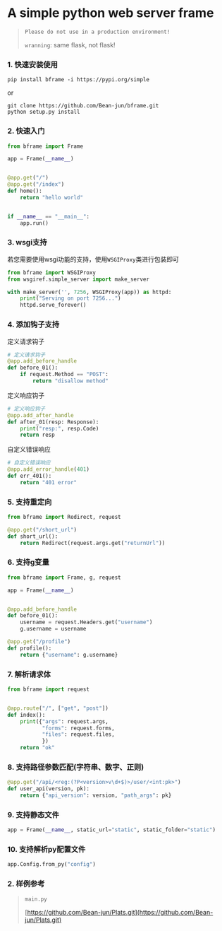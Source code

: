 # A simple python web server frame

> `Please do not use in a production environment!`
> 
> `wranning`: same flask, not flask!


### 1. 快速安装使用

```shell
pip install bframe -i https://pypi.org/simple
```

or 

```shell
git clone https://github.com/Bean-jun/bframe.git
python setup.py install
```

### 2. 快速入门

```python
from bframe import Frame

app = Frame(__name__)


@app.get("/")
@app.get("/index")
def home():
    return "hello world"


if __name__ == "__main__":
    app.run()
```

### 3. wsgi支持

若您需要使用wsgi功能的支持，使用`WSGIProxy`类进行包装即可

```python
from bframe import WSGIProxy
from wsgiref.simple_server import make_server

with make_server('', 7256, WSGIProxy(app)) as httpd:
    print("Serving on port 7256...")
    httpd.serve_forever()
```


### 4. 添加钩子支持


定义请求钩子 

```python
# 定义请求钩子
@app.add_before_handle
def before_01():
    if request.Method == "POST":
        return "disallow method"
```

定义响应钩子 

```python
# 定义响应钩子
@app.add_after_handle
def after_01(resp: Response):
    print("resp:", resp.Code)
    return resp
```

自定义错误响应 

```python
# 自定义错误响应
@app.add_error_handle(401)
def err_401():
    return "401 error"
```


### 5. 支持重定向

```python
from bframe import Redirect, request

@app.get("/short_url")
def short_url():
    return Redirect(request.args.get("returnUrl"))
```

### 6. 支持g变量

```python
from bframe import Frame, g, request

app = Frame(__name__)


@app.add_before_handle
def before_01():
    username = request.Headers.get("username")
    g.username = username

@app.get("/profile")
def profile():
    return {"username": g.username}
```

### 7. 解析请求体

```python
from bframe import request


@app.route("/", ["get", "post"])
def index():
    print({"args": request.args,
           "forms": request.forms,
           "files": request.files,
           })
    return "ok"
```

### 8. 支持路径参数匹配(字符串、数字、正则)

```python
@app.get("/api/<reg:(?P<version>v\d+$)>/user/<int:pk>")
def user_api(version, pk):
    return {"api_version": version, "path_args": pk}
```

### 9. 支持静态文件

```python
app = Frame(__name__, static_url="static", static_folder="static")
```

### 10. 支持解析py配置文件

```python
app.Config.from_py("config")
```

### 2. 样例参考

> `main.py`
> 
> [https://github.com/Bean-jun/Plats.git](https://github.com/Bean-jun/Plats.git)
